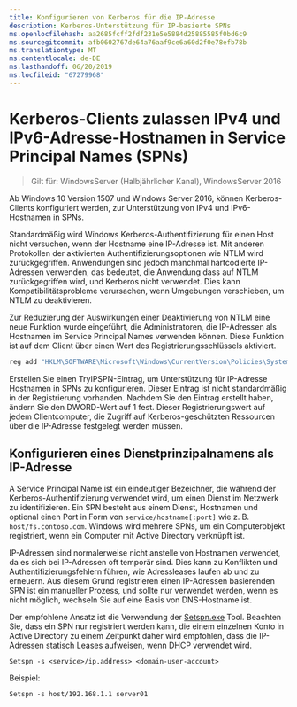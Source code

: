 ```yaml
---
title: Konfigurieren von Kerberos für die IP-Adresse
description: Kerberos-Unterstützung für IP-basierte SPNs
ms.openlocfilehash: aa2685fcff2fdf231e5e5884d25885585f0bd6c9
ms.sourcegitcommit: afb0602767de64a76aaf9ce6a60d2f0e78efb78b
ms.translationtype: MT
ms.contentlocale: de-DE
ms.lasthandoff: 06/20/2019
ms.locfileid: "67279968"
---
```

# <a name="kerberos-clients-allow-ipv4-and-ipv6-address-hostnames-in-service-principal-names-spns"></a>Kerberos-Clients zulassen IPv4 und IPv6-Adresse-Hostnamen in Service Principal Names (SPNs)

>Gilt für: WindowsServer (Halbjährlicher Kanal), WindowsServer 2016

Ab Windows 10 Version 1507 und Windows Server 2016, können Kerberos-Clients konfiguriert werden, zur Unterstützung von IPv4 und IPv6-Hostnamen in SPNs.

Standardmäßig wird Windows Kerberos-Authentifizierung für einen Host nicht versuchen, wenn der Hostname eine IP-Adresse ist. Mit anderen Protokollen der aktivierten Authentifizierungsoptionen wie NTLM wird zurückgegriffen. Anwendungen sind jedoch manchmal hartcodierte IP-Adressen verwenden, das bedeutet, die Anwendung dass auf NTLM zurückgegriffen wird, und Kerberos nicht verwendet. Dies kann Kompatibilitätsprobleme verursachen, wenn Umgebungen verschieben, um NTLM zu deaktivieren.

Zur Reduzierung der Auswirkungen einer Deaktivierung von NTLM eine neue Funktion wurde eingeführt, die Administratoren, die IP-Adressen als Hostnamen im Service Principal Names verwenden können. Diese Funktion ist auf dem Client über einen Wert des Registrierungsschlüssels aktiviert.

```cmd
reg add "HKLM\SOFTWARE\Microsoft\Windows\CurrentVersion\Policies\System\Kerberos\Parameters" /v TryIPSPN /t REG_DWORD /d 1 /f
```

Erstellen Sie einen TryIPSPN-Eintrag, um Unterstützung für IP-Adresse Hostnamen in SPNs zu konfigurieren. Dieser Eintrag ist nicht standardmäßig in der Registrierung vorhanden. Nachdem Sie den Eintrag erstellt haben, ändern Sie den DWORD-Wert auf 1 fest. Dieser Registrierungswert auf jedem Clientcomputer, die Zugriff auf Kerberos-geschützten Ressourcen über die IP-Adresse festgelegt werden müssen.

## <a name="configuring-a-service-principal-name-as-ip-address"></a>Konfigurieren eines Dienstprinzipalnamens als IP-Adresse

A Service Principal Name ist ein eindeutiger Bezeichner, die während der Kerberos-Authentifizierung verwendet wird, um einen Dienst im Netzwerk zu identifizieren. Ein SPN besteht aus einem Dienst, Hostnamen und optional einen Port in Form von `service/hostname[:port]` wie z. B. `host/fs.contoso.com`. Windows wird mehrere SPNs, um ein Computerobjekt registriert, wenn ein Computer mit Active Directory verknüpft ist.

IP-Adressen sind normalerweise nicht anstelle von Hostnamen verwendet, da es sich bei IP-Adressen oft temporär sind. Dies kann zu Konflikten und Authentifizierungsfehlern führen, wie Adressleases laufen ab und zu erneuern. Aus diesem Grund registrieren einen IP-Adressen basierenden SPN ist ein manueller Prozess, und sollte nur verwendet werden, wenn es nicht möglich, wechseln Sie auf eine Basis von DNS-Hostname ist.

Der empfohlene Ansatz ist die Verwendung der [Setspn.exe](https://docs.microsoft.com/previous-versions/windows/it-pro/windows-server-2012-R2-and-2012/cc731241(v=ws.11)) Tool. Beachten Sie, dass ein SPN nur registriert werden kann, die einem einzelnen Konto in Active Directory zu einem Zeitpunkt daher wird empfohlen, dass die IP-Adressen statisch Leases aufweisen, wenn DHCP verwendet wird.

```
Setspn -s <service>/ip.address> <domain-user-account>  
```

Beispiel:

```
Setspn -s host/192.168.1.1 server01
```
